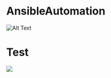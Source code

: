 # AnsibleAutomation
![Alt Text](https://media.giphy.com/media/vFKqnCdLPNOKc/giphy.gif)

# Test
![](https://media0.giphy.com/media/du9cy5rE6wVLq/giphy.gif?cid=ecf05e47libu1cggoqkqpul8ffspckorpjyclzb3jve1xzzm&ep=v1_gifs_search&rid=giphy.gif&ct=g)

